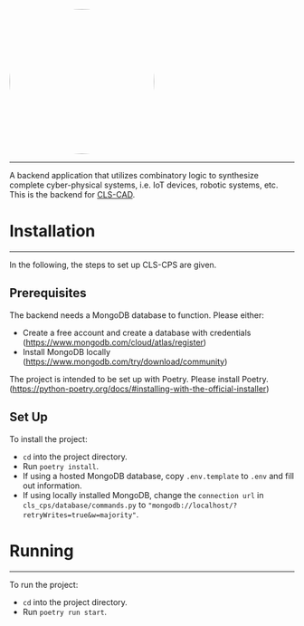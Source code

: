 <kbd><img src="https://github.com/tudo-seal/CLS-CPS/raw/main/resources/vectors/clscps.svg" width="256" height="256" style="border-radius:50%"></kbd>

---

A backend application that utilizes combinatory logic to synthesize complete cyber-physical systems, i.e. IoT devices,
robotic systems, etc. This is the backend for [CLS-CAD](https://github.com/tudo-seal/CLS-CAD).

# Installation

---

In the following, the steps to set up CLS-CPS are given.

## Prerequisites

The backend needs a MongoDB database to function.
Please either:

- Create a free account and create a database with credentials (https://www.mongodb.com/cloud/atlas/register)
- Install MongoDB locally (https://www.mongodb.com/try/download/community)

The project is intended to be set up with Poetry.
Please install Poetry. (https://python-poetry.org/docs/#installing-with-the-official-installer)

## Set Up

To install the project:

- `cd` into the project directory.
- Run `poetry install`.
- If using a hosted MongoDB database, copy `.env.template` to `.env` and fill out information.
- If using locally installed MongoDB, change the `connection url` in `cls_cps/database/commands.py` to `"mongodb://localhost/?retryWrites=true&w=majority"`.

# Running

---

To run the project:

- `cd` into the project directory.
- Run `poetry run start`.
